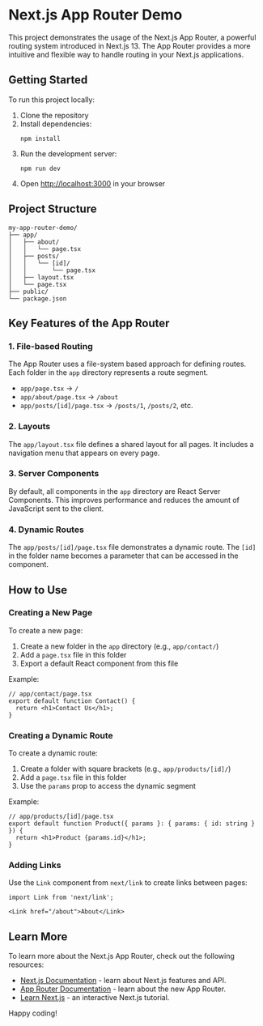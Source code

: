 # Next.js App Router Demo

This project demonstrates the usage of the Next.js App Router, a powerful routing system introduced in Next.js 13. The App Router provides a more intuitive and flexible way to handle routing in your Next.js applications.

## Getting Started

To run this project locally:

1. Clone the repository
2. Install dependencies:
   ```
   npm install
   ```
3. Run the development server:
   ```
   npm run dev
   ```
4. Open [http://localhost:3000](http://localhost:3000) in your browser

## Project Structure

```
my-app-router-demo/
├── app/
│   ├── about/
│   │   └── page.tsx
│   ├── posts/
│   │   └── [id]/
│   │       └── page.tsx
│   ├── layout.tsx
│   └── page.tsx
├── public/
└── package.json
```

## Key Features of the App Router

### 1. File-based Routing

The App Router uses a file-system based approach for defining routes. Each folder in the `app` directory represents a route segment.

- `app/page.tsx` → `/`
- `app/about/page.tsx` → `/about`
- `app/posts/[id]/page.tsx` → `/posts/1`, `/posts/2`, etc.

### 2. Layouts

The `app/layout.tsx` file defines a shared layout for all pages. It includes a navigation menu that appears on every page.

### 3. Server Components

By default, all components in the `app` directory are React Server Components. This improves performance and reduces the amount of JavaScript sent to the client.

### 4. Dynamic Routes

The `app/posts/[id]/page.tsx` file demonstrates a dynamic route. The `[id]` in the folder name becomes a parameter that can be accessed in the component.

## How to Use

### Creating a New Page

To create a new page:

1. Create a new folder in the `app` directory (e.g., `app/contact/`)
2. Add a `page.tsx` file in this folder
3. Export a default React component from this file

Example:

```tsx
// app/contact/page.tsx
export default function Contact() {
  return <h1>Contact Us</h1>;
}
```

### Creating a Dynamic Route

To create a dynamic route:

1. Create a folder with square brackets (e.g., `app/products/[id]/`)
2. Add a `page.tsx` file in this folder
3. Use the `params` prop to access the dynamic segment

Example:

```tsx
// app/products/[id]/page.tsx
export default function Product({ params }: { params: { id: string } }) {
  return <h1>Product {params.id}</h1>;
}
```

### Adding Links

Use the `Link` component from `next/link` to create links between pages:

```tsx
import Link from 'next/link';

<Link href="/about">About</Link>
```

## Learn More

To learn more about the Next.js App Router, check out the following resources:

- [Next.js Documentation](https://nextjs.org/docs) - learn about Next.js features and API.
- [App Router Documentation](https://nextjs.org/docs/app) - learn about the new App Router.
- [Learn Next.js](https://nextjs.org/learn) - an interactive Next.js tutorial.

Happy coding!